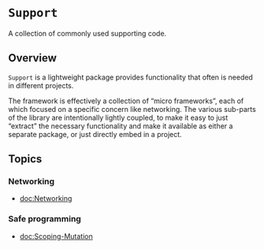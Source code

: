 # ``Support``

A collection of commonly used supporting code.

## Overview

`Support` is a lightweight package provides functionality that often is needed in different projects.

The framework is effectively a collection of “micro frameworks”, each of which focused on a specific concern like networking. The various sub-parts of the library are intentionally lightly coupled, to make it easy to just “extract” the necessary functionality and make it available as either a separate package, or just directly embed in a project. 

## Topics

### Networking

- <doc:Networking>

### Safe programming

- <doc:Scoping-Mutation>
